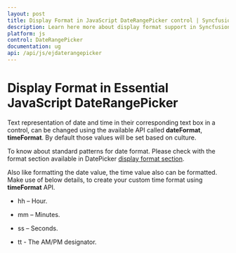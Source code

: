 ```yaml
---
layout: post
title: Display Format in JavaScript DateRangePicker control | Syncfusion
description: Learn here more about display format support in Syncfusion Essential JavaScript DateRangePicker Control, its elements, and more.
platform: js
control: DateRangePicker
documentation: ug
api: /api/js/ejdaterangepicker
---
```


# Display Format in Essential JavaScript DateRangePicker

Text representation of date and time in their corresponding text box in a control, can be changed using the available API called **dateFormat**, **timeFormat**.  By default those values will be set based on culture. 

To know about standard patterns for date format. Please check with the format section available in DatePicker [display format section](https://help.syncfusion.com/js/datepicker/display-format).

Also like formatting the date value, the time value also can be formatted. Make use of below details, to create your custom time format using **timeFormat** API.

* hh – Hour.

* mm – Minutes.

* ss – Seconds.

* tt - The AM/PM designator.

